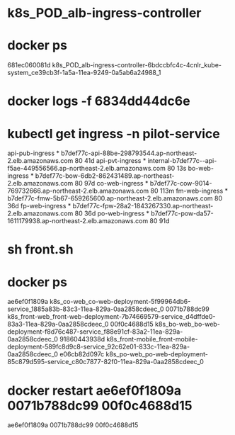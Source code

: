 # k8s_POD_alb-ingress-controller

# docker ps
681ec060081d  k8s_POD_alb-ingress-controller-6bdccbfc4c-4cnlr_kube-system_ce39cb3f-1a5a-11ea-9249-0a5ab6a24988_1

# docker logs -f 6834dd44dc6e

# kubectl get ingress -n pilot-service

api-pub-ingress   *       b7def77c-api-88be-298793544.ap-northeast-2.elb.amazonaws.com            80      41d
api-pvt-ingress   *       internal-b7def77c--api-f5ae-449556566.ap-northeast-2.elb.amazonaws.com   80      13s
bo-web-ingress    *       b7def77c-bow-6db2-862431489.ap-northeast-2.elb.amazonaws.com            80      97d
co-web-ingress    *       b7def77c-cow-9014-769732666.ap-northeast-2.elb.amazonaws.com            80      113m
fm-web-ingress    *       b7def77c-fmw-5b67-659265600.ap-northeast-2.elb.amazonaws.com            80      36d
fp-web-ingress    *       b7def77c-fpw-28a2-1843267330.ap-northeast-2.elb.amazonaws.com           80      36d
po-web-ingress    *       b7def77c-pow-da57-1611179938.ap-northeast-2.elb.amazonaws.com           80      91d

# sh front.sh

# docker ps
ae6ef0f1809a   k8s_co-web_co-web-deployment-5f99964db6-service_1885a83b-83c3-11ea-829a-0aa2858cdeec_0
0071b788dc99   k8s_front-web_front-web-deployment-7b74669579-service_d4dffde0-83a3-11ea-829a-0aa2858cdeec_0
00f0c4688d15   k8s_bo-web_bo-web-deployment-f8d76c487-service_f88e91cf-83a2-11ea-829a-0aa2858cdeec_0
91860443938d   k8s_front-mobile_front-mobile-deployment-589fc8d9c8-service_92c62e01-833c-11ea-829a-0aa2858cdeec_0
e06cb82d097c   k8s_po-web_po-web-deployment-85c879d595-service_c80c7877-82f0-11ea-829a-0aa2858cdeec_0

# docker restart ae6ef0f1809a 0071b788dc99 00f0c4688d15
ae6ef0f1809a
0071b788dc99
00f0c4688d15

